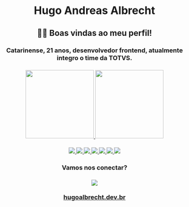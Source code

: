 <h1 align="center">Hugo Andreas Albrecht</h1> 

<h2 align="center">👋🏻 Boas vindas ao meu perfil!</h2>

<h3 align="center">Catarinense, 21 anos, <strong>desenvolvedor frontend</strong>, atualmente integro o time da TOTVS.<h3/>
  
 <div align="center">
  <a href="https://github.com/albrechthugo">
  <img height="180em" src="https://github-readme-stats.vercel.app/api?username=albrechthugo&show_icons=true&theme=dracula&include_all_commits=true&count_private=true"/>
  <img height="180em" src="https://github-readme-stats.vercel.app/api/top-langs/?username=albrechthugo&layout=compact&langs_count=7&theme=dracula"/>
</div>
   
<br />

<div align="center">
  <a href="">
    <img src="https://img.shields.io/static/v1?label=&message=angular&color=BD002E&style=for-the-badge&logo=angular"/>
  </a>

  <a href="">
    <img src="https://img.shields.io/static/v1?label=&message=typescript&color=20232A&style=for-the-badge&logo=typescript"/>
  </a>
  
  <a href="">
    <img src="https://img.shields.io/static/v1?label=&message=javascript&color=20232A&style=for-the-badge&logo=javascript"/>
  </a>

  <a href="">
    <img src="https://img.shields.io/static/v1?label=&message=react&color=20232A&style=for-the-badge&logo=react"/>
  </a>

  <a href="">
    <img src="https://img.shields.io/static/v1?label=&message=html5&color=20232A&style=for-the-badge&logo=html5"/>
  </a>

  <a href="">
    <img src="https://img.shields.io/static/v1?label=&message=css3&color=52A2DC&style=for-the-badge&logo=css3"/>
  </a>

  <a href="">
    <img src="https://img.shields.io/static/v1?label=&message=sass&color=20232A&style=for-the-badge&logo=sass"/>
  </a>
</div>

<div align="center">
  <h4>Vamos nos conectar?</h4>

  <a href="https://linkedin.com/in/albrechthugo">
    <img align="center" src="https://img.shields.io/static/v1?label=&message=linkedin&color=0A66C2&style=for-the-badge&logo=linkedin"/>
  </a>
  
  <br />
  <br />
  
  <a href="https://www.hugoalbrecht.dev.br">
    hugoalbrecht.dev.br
  </a>
</div>
